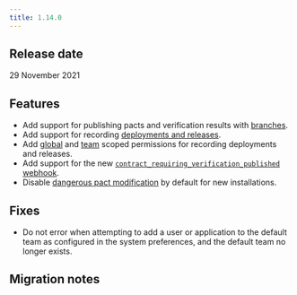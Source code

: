 ```yaml
---
title: 1.14.0
---
```


## Release date

29 November 2021

## Features

* Add support for publishing pacts and verification results with [branches](https://docs.pact.io/pact_broker/branches).
* Add support for recording [deployments and releases](https://docs.pact.io/pact_broker/recording_deployments_and_releases).
* Add [global](/docs/permissions/permissions#deployment_and_releaserecord) and [team](/docs/permissions/permissions#deployment_and_releaserecordteam) scoped permissions for recording deployments and releases.
* Add support for the new [`contract_requiring_verification_published` webhook](https://docs.pact.io/blog/2021/10/11/contract-requiring-verification-published-webhook-event).
* Disable [dangerous pact modification](https://docs.pact.io/pact_broker/configuration/settings#allow_dangerous_contract_modification) by default for new installations.

## Fixes

* Do not error when attempting to add a user or application to the default team as configured in the system preferences, and the default team no longer exists.

## Migration notes
